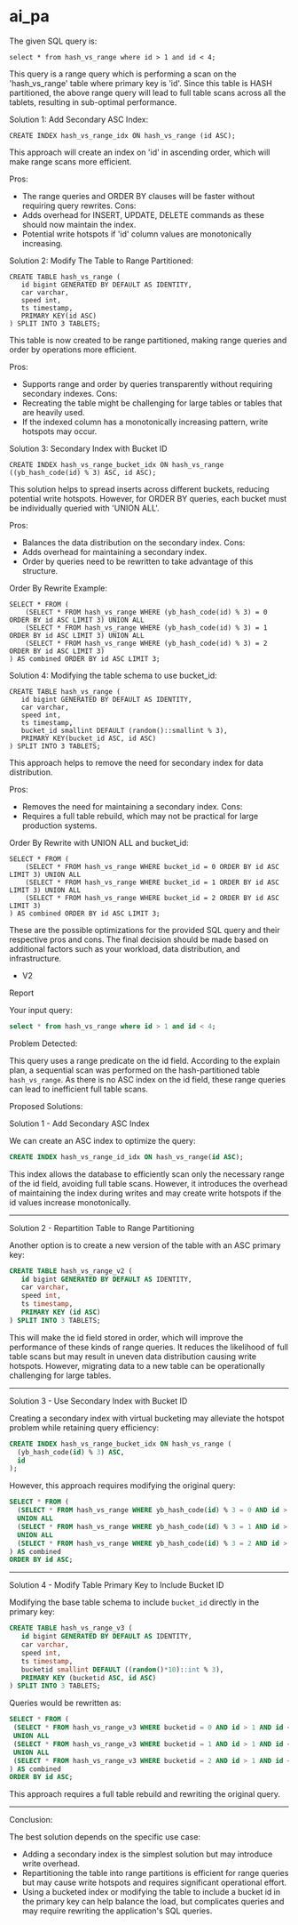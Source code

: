 # ai_pa


The given SQL query is:
```
select * from hash_vs_range where id > 1 and id < 4;
```
This query is a range query which is performing a scan on the 'hash_vs_range' table where primary key is 'id'. Since this table is HASH partitioned, the above range query will lead to full table scans across all the tablets, resulting in sub-optimal performance.

Solution 1: Add Secondary ASC Index:
```
CREATE INDEX hash_vs_range_idx ON hash_vs_range (id ASC);
```
This approach will create an index on 'id' in ascending order, which will make range scans more efficient.

Pros:
- The range queries and ORDER BY clauses will be faster without requiring query rewrites.
Cons:
- Adds overhead for INSERT, UPDATE, DELETE commands as these should now maintain the index.
- Potential write hotspots if 'id' column values are monotonically increasing.

Solution 2: Modify The Table to Range Partitioned:
```
CREATE TABLE hash_vs_range (
   id bigint GENERATED BY DEFAULT AS IDENTITY,
   car varchar,
   speed int,
   ts timestamp,
   PRIMARY KEY(id ASC)
) SPLIT INTO 3 TABLETS;
```
This table is now created to be range partitioned, making range queries and order by operations more efficient.

Pros:
- Supports range and order by queries transparently without requiring secondary indexes.
Cons:
- Recreating the table might be challenging for large tables or tables that are heavily used.
- If the indexed column has a monotonically increasing pattern, write hotspots may occur.

Solution 3: Secondary Index with Bucket ID
```
CREATE INDEX hash_vs_range_bucket_idx ON hash_vs_range ((yb_hash_code(id) % 3) ASC, id ASC);
```
This solution helps to spread inserts across different buckets, reducing potential write hotspots. However, for ORDER BY queries, each bucket must be individually queried with 'UNION ALL'.

Pros:
- Balances the data distribution on the secondary index.
Cons:
- Adds overhead for maintaining a secondary index.
- Order by queries need to be rewritten to take advantage of this structure.

Order By Rewrite Example:
```
SELECT * FROM (
    (SELECT * FROM hash_vs_range WHERE (yb_hash_code(id) % 3) = 0 ORDER BY id ASC LIMIT 3) UNION ALL
    (SELECT * FROM hash_vs_range WHERE (yb_hash_code(id) % 3) = 1 ORDER BY id ASC LIMIT 3) UNION ALL
    (SELECT * FROM hash_vs_range WHERE (yb_hash_code(id) % 3) = 2 ORDER BY id ASC LIMIT 3)
) AS combined ORDER BY id ASC LIMIT 3;
```

Solution 4: Modifying the table schema to use bucket_id:
```
CREATE TABLE hash_vs_range (
   id bigint GENERATED BY DEFAULT AS IDENTITY,
   car varchar,
   speed int,
   ts timestamp,
   bucket_id smallint DEFAULT (random()::smallint % 3),
   PRIMARY KEY(bucket_id ASC, id ASC)
) SPLIT INTO 3 TABLETS;
```
This approach helps to remove the need for secondary index for data distribution.

Pros:
- Removes the need for maintaining a secondary index.
Cons:
- Requires a full table rebuild, which may not be practical for large production systems.

Order By Rewrite with UNION ALL and bucket_id:
```
SELECT * FROM (
    (SELECT * FROM hash_vs_range WHERE bucket_id = 0 ORDER BY id ASC LIMIT 3) UNION ALL
    (SELECT * FROM hash_vs_range WHERE bucket_id = 1 ORDER BY id ASC LIMIT 3) UNION ALL
    (SELECT * FROM hash_vs_range WHERE bucket_id = 2 ORDER BY id ASC LIMIT 3)
) AS combined ORDER BY id ASC LIMIT 3;
```

These are the possible optimizations for the provided SQL query and their respective pros and cons. The final decision should be made based on additional factors such as your workload, data distribution, and infrastructure.


* V2


Report

Your input query:

```sql
select * from hash_vs_range where id > 1 and id < 4;
```

Problem Detected:

This query uses a range predicate on the id field. According to the explain plan, a sequential scan was performed on the hash-partitioned table `hash_vs_range`. As there is no ASC index on the id field, these range queries can lead to inefficient full table scans.

Proposed Solutions:

Solution 1 - Add Secondary ASC Index

We can create an ASC index to optimize the query:

```sql
CREATE INDEX hash_vs_range_id_idx ON hash_vs_range(id ASC);
```

This index allows the database to efficiently scan only the necessary range of the id field, avoiding full table scans. However, it introduces the overhead of maintaining the index during writes and may create write hotspots if the id values increase monotonically.

---

Solution 2 - Repartition Table to Range Partitioning

Another option is to create a new version of the table with an ASC primary key:

```sql
CREATE TABLE hash_vs_range_v2 (
   id bigint GENERATED BY DEFAULT AS IDENTITY,
   car varchar,
   speed int,
   ts timestamp,
   PRIMARY KEY (id ASC)
) SPLIT INTO 3 TABLETS;
```

This will make the id field stored in order, which will improve the performance of these kinds of range queries. It reduces the likelihood of full table scans but may result in uneven data distribution causing write hotspots. However, migrating data to a new table can be operationally challenging for large tables.

---

Solution 3 - Use Secondary Index with Bucket ID

Creating a secondary index with virtual bucketing may alleviate the hotspot problem while retaining query efficiency:

```sql
CREATE INDEX hash_vs_range_bucket_idx ON hash_vs_range (
  (yb_hash_code(id) % 3) ASC, 
  id
);
```

However, this approach requires modifying the original query:

```sql
SELECT * FROM (
  (SELECT * FROM hash_vs_range WHERE yb_hash_code(id) % 3 = 0 AND id > 1 AND id < 4 ORDER BY id ASC)
  UNION ALL
  (SELECT * FROM hash_vs_range WHERE yb_hash_code(id) % 3 = 1 AND id > 1 AND id < 4 ORDER BY id ASC)
  UNION ALL
  (SELECT * FROM hash_vs_range WHERE yb_hash_code(id) % 3 = 2 AND id > 1 AND id < 4 ORDER BY id ASC)
) AS combined
ORDER BY id ASC;
```
---

Solution 4 - Modify Table Primary Key to Include Bucket ID

Modifying the base table schema to include `bucket_id` directly in the primary key:

```sql
CREATE TABLE hash_vs_range_v3 (
   id bigint GENERATED BY DEFAULT AS IDENTITY,
   car varchar,
   speed int,
   ts timestamp,
   bucketid smallint DEFAULT ((random()*10)::int % 3), 
   PRIMARY KEY (bucketid ASC, id ASC)
) SPLIT INTO 3 TABLETS;
```

Queries would be rewritten as:

```sql
SELECT * FROM (
 (SELECT * FROM hash_vs_range_v3 WHERE bucketid = 0 AND id > 1 AND id < 4 ORDER BY id ASC)
 UNION ALL
 (SELECT * FROM hash_vs_range_v3 WHERE bucketid = 1 AND id > 1 AND id < 4 ORDER BY id ASC)
 UNION ALL
 (SELECT * FROM hash_vs_range_v3 WHERE bucketid = 2 AND id > 1 AND id < 4 ORDER BY id ASC)
) AS combined
ORDER BY id ASC;
```

This approach requires a full table rebuild and rewriting the original query.

---

Conclusion:

The best solution depends on the specific use case:
- Adding a secondary index is the simplest solution but may introduce write overhead.
- Repartitioning the table into range partitions is efficient for range queries but may cause write hotspots and requires significant operational effort.
- Using a bucketed index or modifying the table to include a bucket id in the primary key can help balance the load, but complicates queries and may require rewriting the application's SQL queries.
